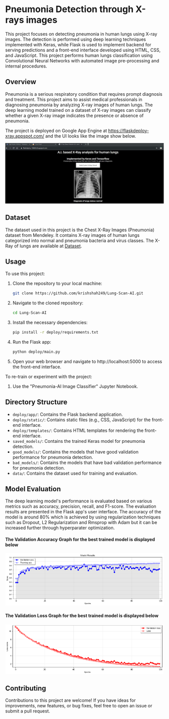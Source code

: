 # Pneumonia Detection through X-rays images

This project focuses on detecting pneumonia in human lungs using X-ray images. The detection is performed using deep learning techniques implemented with Keras, while Flask is used to implement backend for serving predictions and a front-end interface developed using HTML, CSS, and JavaScript.
This project performs human lungs classification using Convolutional Neural Networks with automated image pre-processing and internal procedures.

## Overview

Pneumonia is a serious respiratory condition that requires prompt diagnosis and treatment. This project aims to assist medical professionals in diagnosing pneumonia by analyzing X-ray images of human lungs. The deep learning model trained on a dataset of X-ray images can classify whether a given X-ray image indicates the presence or absence of pneumonia.

The project is deployed on Google App Engine at https://flaskdeploy-xray.appspot.com/ and the UI looks like the image show below.

![homepage][0]

## Dataset

The dataset used in this project is the Chest X-Ray Images (Pneumonia) dataset from Mendeley. It contains X-ray images of human lungs categorized into normal and pneumonia bacteria and virus classes. The X-Ray of lungs are available at [Dataset](https://data.mendeley.com/datasets/rscbjbr9sj/2).

## Usage

To use this project:

1. Clone the repository to your local machine:

    ```bash
    git clone https://github.com/krishshah249/Lung-Scan-AI.git
    ```

2. Navigate to the cloned repository:

    ```bash
    cd Lung-Scan-AI
    ```

3. Install the necessary dependencies:

    ```bash
    pip install -r deploy/requirements.txt
    ```

4. Run the Flask app:

    ```bash
    python deploy/main.py
    ```

5. Open your web browser and navigate to http://localhost:5000 to access the front-end interface.

To re-train or experiment with the project:

1. Use the "Pneumonia-AI Image Classifier" Jupyter Notebook.

## Directory Structure

- `deploy/app/`: Contains the Flask backend application.
- `deploy/static/`: Contains static files (e.g., CSS, JavaScript) for the front-end interface.
- `deploy/templates/`: Contains HTML templates for rendering the front-end interface.
- `saved_models/`: Contains the trained Keras model for pneumonia detection.
- `good_models/`: Contains the models that have good validation performance for pneumonia detection.
- `bad_models/`: Contains the models that have bad validation performance for pneumonia detection.
- `data/`: Contains the dataset used for training and evaluation.

## Model Evaluation

The deep learning model's performance is evaluated based on various metrics such as accuracy, precision, recall, and F1-score. The evaluation results are presented in the Flask app's user interface. The accuracy of the model is around 80% which is achieved by using regularization techniques such as Dropout, L2 Regularization and Rmsprop with Adam but it can be increased further through hyperparater optimization.

#### The Validation Accuracy Graph for the best trained model is displayed below

![val_acc][1]

#### The Validation Loss Graph for the best trained model is displayed below

![val_loss][2]

## Contributing

Contributions to this project are welcome! If you have ideas for improvements, new features, or bug fixes, feel free to open an issue or submit a pull request.

[0]: images/homepage.png
[1]: images/val_acc.png
[2]: images/val_loss.png
